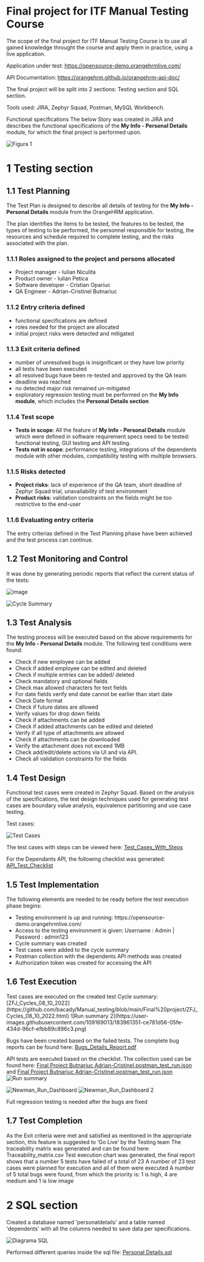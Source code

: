 <h1>Final project for ITF Manual Testing Course</h1>
The scope of the final project for ITF Manual Testing Course is to use all gained knowledge throught the course and apply them in practice, using a live application.

Application under test: https://opensource-demo.orangehrmlive.com/

API Documentation: https://orangehrm.github.io/orangehrm-api-doc/

The final project will be split into 2 sections: Testing section and SQL section.

Tools used: JIRA, Zephyr Squad, Postman, MySQL Workbench.

Functional specifications
The below Story was created in JIRA and describes the functional specifications of the <strong>My Info - Personal Details</strong> module, for which the final project is performed upon.

![Figura 1](https://user-images.githubusercontent.com/109169013/180651462-878814cf-bed5-4d60-9493-edc2289fdfd7.png)

<h1>1 Testing section</h1>

<h2>1.1 Test Planning</h2>
The Test Plan is designed to describe all details of testing for the <strong>My Info - Personal Details</strong> module from the OrangeHRM application.

The plan identifies the items to be tested, the features to be tested, the types of testing to be performed, the personnel responsible for testing, the resources and schedule required to complete testing, and the risks associated with the plan.

<h3>1.1.1 Roles assigned to the project and persons allocated</h3>
<ul>
<li>Project manager - Iulian Niculita</li> 
<li>Product owner - Iulian Petica</li> 
<li>Software developer - Cristian Opariuc</li>
<li>QA Engineer - Adrian-Cristinel Butnariuc</li>
</ul>

<h3>1.1.2 Entry criteria defined</h3>
<ul>
<li>functional specifications are defined</li>
<li>roles needed for the project are allocated</li>
<li>initial project risks were detected and mitigated</li>
</ul>

<h3>1.1.3 Exit criteria defined</h3>
<ul>
<li>number of unresolved bugs is insignificant or they have low priority</li>
<li>all tests have been executed</li>
<li>all resolved bugs have been re-tested and approved by the QA team</li>
<li>deadline was reached</li>
<li>no detected major risk remained un-mitigated</li>
<li>exploratory regression testing must be performed on the <strong>My Info module</strong>, which includes the <strong>Personal Details section</strong></li>
</ul>

<h3>1.1.4 Test scope</h3>
<ul>
<li><strong>Tests in scope</strong>: All the feature of <strong>My Info - Personal Details</strong> module which were defined in software requirement specs need to be tested: functional testing, GUI testing and API testing.</li>
<li><strong>Tests not in scope</strong>: performance testing, integrations of the dependents module with other modules, compatibility testing with multiple browsers.</li>
</ul>

<h3>1.1.5 Risks detected</h3>
<ul>
<li><strong>Project risks</strong>: lack of experience of the QA team, short deadline of Zephyr Squad trial, unavailability of test environment
<li><strong>Product risks</strong>: validation constraints on the fields might be too restrictive to the end-user
</ul>

<h3>1.1.6 Evaluating entry criteria</h3>
The entry criterias defined in the Test Planning phase have been achieved and the test process can continue.

<h2>1.2 Test Monitoring and Control</h2>
It was done by generating periodic reports that reflect the current status of the tests:

![image](https://user-images.githubusercontent.com/109169013/183851417-5c5fe6a3-6357-467e-bf0d-9256698dd579.png)

![Cycle Summary](https://user-images.githubusercontent.com/109169013/183852123-66ba56f4-ef5e-4023-ac49-66c35a36d7c8.png)


<h2>1.3 Test Analysis</h2>
The testing process will be executed based on the above requirements for the <strong>My Info - Personal Details</strong> module. The following test conditions were found:
<ul>
<li>Check if new employee can be added</li> 
<li>Check if added employee can be edited and deleted</li>
<li>Check if multiple entries can be added/ deleted</li>
<li>Check mandatory and optional fields</li>
<li>Check max allowed characters for text fields</li>
<li>For date fields verify end date cannot be earlier than start date</li>
<li>Check Date format</li>
<li>Check if future dates are allowed</li>
<li>Verify values for drop down fields</li>
<li>Check if attachments can be added</li>
<li>Check if added attachments can be edited and deleted</li>
<li>Verify if all type of attachments are allowed</li>
<li>Check if attachments can be downloaded</li>
<li>Verify the attachment does not exceed 1MB</li>
<li>Check add/edit/delete actions via UI and via API.</li>
<li>Check all validation constraints for the fields</li>
</ul>

<h2>1.4 Test Design</h2>
Functional test cases were created in Zephyr Squad. Based on the analysis of the specifications, the test design techniques used for generating test cases are boundary value analysis, equivalence partitioning and use case testing.

Test cases:

![Test Cases](https://user-images.githubusercontent.com/109169013/183852777-14a1cb4d-d183-4b1e-9d24-e4ca8282f675.png)

The test cases with steps can be viewed here: [Test_Cases_With_Steps](https://github.com/bacady/Manual_testing/blob/main/Final%20project/Test_Cases_With_Steps.xlsx)  

For the Dependants API, the following checklist was generated: [API_Test_Checklist](https://github.com/bacady/Manual_testing/blob/main/Final%20project/API_Test_Checklist.csv) 

<h2>1.5 Test Implementation</h2>
The following elements are needed to be ready before the test execution phase begins:
<ul>
<li>Testing environment is up and running: https://opensource-demo.orangehrmlive.com/</li>
<li>Access to the testing environment is given: Username : Admin | Password : admin123</li>
<li>Cycle summary was created</li>
<li>Test cases were added to the cycle summary</li>
<li>Postman collection with the dependents API methods was created</li>
<li>Authorization token was created for accessing the API</li>
</ul>
  
<h2>1.6 Test Execution</h2>
Test cases are executed on the created test Cycle summary: [ZFJ_Cycles_08_10_2022](https://github.com/bacady/Manual_testing/blob/main/Final%20project/ZFJ_Cycles_08_10_2022.html) 
![Run summary 2](https://user-images.githubusercontent.com/109169013/183961351-ce781d56-05fe-434d-96cf-efbb89c896c3.png)


Bugs have been created based on the failed tests. The complete bug reports can be found here: [Bugs_Details_Report.pdf](https://github.com/bacady/Manual_testing/blob/main/Final%20project/Bugs_Details_Report.pdf)

API tests are executed based on the checklist. The collection used can be found here: [Final Project  Butnariuc Adrian-Cristinel.postman_test_run.json](https://github.com/bacady/Manual_testing/blob/main/Final%20project/Final%20Project%20%20Butnariuc%20Adrian-Cristinel.postman_collection.json) and [Final Project  Butnariuc Adrian-Cristinel.postman_test_run.json](https://github.com/bacady/Manual_testing/blob/main/Final%20project/Final%20Project%20%20Butnariuc%20Adrian-Cristinel.postman_test_run.json)
![Run summary](https://user-images.githubusercontent.com/109169013/183960980-3144a5ca-0059-483a-9d7d-796a4f093d6f.png)

![Newman_Run_Dashboard](https://user-images.githubusercontent.com/109169013/183946612-685316e2-0371-4bba-9d7c-d7d2aa7d4ad4.png)
![Newman_Run_Dashboard 2](https://user-images.githubusercontent.com/109169013/183959333-6e22566d-706f-4b99-b674-4a8aa83b18e7.png)


Full regression testing is needed after the bugs are fixed
<h2>1.7 Test Completion</h2>
As the Exit criteria were met and satisfied as mentioned in the appropriate section, this feature is suggested to ‘Go Live’ by the Testing team
The traceability matrix was generated and can be found here: Traceability_matrix.csv
Test execution chart was generated, the final report shows that a number 5 tests have failed of a total of 23
A number of 23 test cases were planned for execution and all of them were executed
A number of 5 total bugs were found, from which the priority is: 1 is high, 4 are medium and 1 is low
image

<h1>2 SQL section</h1>

Created a database named 'personaldetails' and a table named 'dependents' with all the columns needed to save data per specifications.

![Diagrama SQL](https://user-images.githubusercontent.com/109169013/183947511-4f3d408e-d9b8-47c7-9266-14cd3a28b81d.png)

Performed different queries inside the sql file: [Personal Details.sql](https://github.com/bacady/Manual_testing/blob/main/Final%20project/Personal%20Details.sql)
